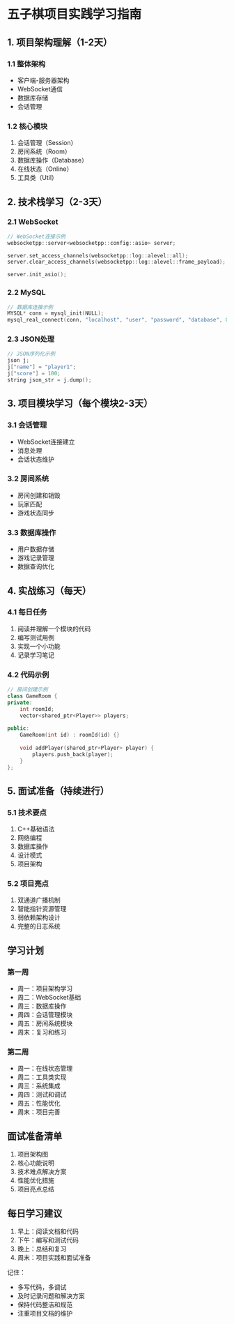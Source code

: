 # 五子棋项目实践学习指南

## 1. 项目架构理解（1-2天）
### 1.1 整体架构
- 客户端-服务器架构
- WebSocket通信
- 数据库存储
- 会话管理

### 1.2 核心模块
1. 会话管理（Session）
2. 房间系统（Room）
3. 数据库操作（Database）
4. 在线状态（Online）
5. 工具类（Util）

## 2. 技术栈学习（2-3天）
### 2.1 WebSocket
```cpp
// WebSocket连接示例
websocketpp::server<websocketpp::config::asio> server;

server.set_access_channels(websocketpp::log::alevel::all);
server.clear_access_channels(websocketpp::log::alevel::frame_payload);

server.init_asio();
```

### 2.2 MySQL
```cpp
// 数据库连接示例
MYSQL* conn = mysql_init(NULL);
mysql_real_connect(conn, "localhost", "user", "password", "database", 0, NULL, 0);
```

### 2.3 JSON处理
```cpp
// JSON序列化示例
json j;
j["name"] = "player1";
j["score"] = 100;
string json_str = j.dump();
```

## 3. 项目模块学习（每个模块2-3天）
### 3.1 会话管理
- WebSocket连接建立
- 消息处理
- 会话状态维护

### 3.2 房间系统
- 房间创建和销毁
- 玩家匹配
- 游戏状态同步

### 3.3 数据库操作
- 用户数据存储
- 游戏记录管理
- 数据查询优化

## 4. 实战练习（每天）
### 4.1 每日任务
1. 阅读并理解一个模块的代码
2. 编写测试用例
3. 实现一个小功能
4. 记录学习笔记

### 4.2 代码示例
```cpp
// 房间创建示例
class GameRoom {
private:
    int roomId;
    vector<shared_ptr<Player>> players;
    
public:
    GameRoom(int id) : roomId(id) {}
    
    void addPlayer(shared_ptr<Player> player) {
        players.push_back(player);
    }
};
```

## 5. 面试准备（持续进行）
### 5.1 技术要点
1. C++基础语法
2. 网络编程
3. 数据库操作
4. 设计模式
5. 项目架构

### 5.2 项目亮点
1. 双通道广播机制
2. 智能指针资源管理
3. 弱依赖架构设计
4. 完整的日志系统

## 学习计划
### 第一周
- 周一：项目架构学习
- 周二：WebSocket基础
- 周三：数据库操作
- 周四：会话管理模块
- 周五：房间系统模块
- 周末：复习和练习

### 第二周
- 周一：在线状态管理
- 周二：工具类实现
- 周三：系统集成
- 周四：测试和调试
- 周五：性能优化
- 周末：项目完善

## 面试准备清单
1. 项目架构图
2. 核心功能说明
3. 技术难点解决方案
4. 性能优化措施
5. 项目亮点总结

## 每日学习建议
1. 早上：阅读文档和代码
2. 下午：编写和测试代码
3. 晚上：总结和复习
4. 周末：项目实践和面试准备

记住：
- 多写代码，多调试
- 及时记录问题和解决方案
- 保持代码整洁和规范
- 注重项目文档的维护 